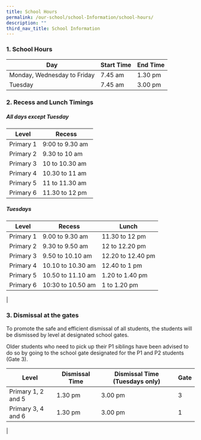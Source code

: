 ```yaml
---
title: School Hours
permalink: /our-school/school-Information/school-hours/
description: ""
third_nav_title: School Information
---
```

### 1. School Hours


| Day | Start Time | End Time |
|---|---|---|
| Monday, Wednesday to Friday | 7.45 am | 1.30 pm |
| Tuesday | 7.45 am | 3.00 pm |

  

### 2. Recess and Lunch Timings

  
##### All days except Tuesday

| Level | Recess |
|---|---|
| Primary 1 | 9:00 to 9.30 am |
| Primary 2 | 9.30 to 10 am   |
| Primary 3 | 10 to 10.30 am  |  
| Primary 4 | 10.30 to 11 am  |
| Primary 5 | 11 to 11.30 am  |
| Primary 6 | 11.30 to 12 pm  |

  
##### Tuesdays

| Level | Recess | Lunch |
|---|---|---|
| Primary 1 | 9.00 to 9.30 am   | 11.30 to 12 pm    |
| Primary 2 | 9.30 to 9.50 am   | 12 to 12.20 pm    |
| Primary 3 | 9.50 to 10.10 am  | 12.20 to 12.40 pm |
| Primary 4 | 10.10 to 10.30 am | 12.40 to 1 pm     |
| Primary 5 | 10.50 to 11.10 am | 1.20 to 1.40 pm   |
| Primary 6 | 10:30 to 10.50 am | 1 to 1.20 pm      |
|
  
### 3. Dismissal at the gates

To promote the safe and efficient dismissal of all students, the students will be dismissed by level at designated school gates. 

Older students who need to pick up their P1 siblings have been advised to do so by going to the school gate designated for the P1 and P2 students (Gate 3).

| Level | Dismissal Time | Dismissal Time (Tuesdays only) | Gate |
|---|---|---|---|
| Primary 1, 2 and 5 | 1.30 pm | 3.00 pm | 3 |
| Primary 3, 4 and 6 | 1.30 pm | 3.00 pm | 1 |
|